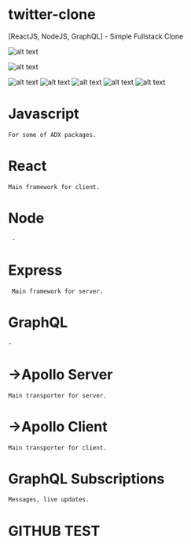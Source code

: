 # twitter-clone
[ReactJS, NodeJS, GraphQL] - Simple Fullstack Clone

  ![alt text](http://i.piccy.info/i9/3c0d144ebf1bc5b7774e10a22fd43bff/1541853199/57853/1281257/154185258635939668.png)
  
  ![alt text](http://i.piccy.info/i9/1c2868ddfa3edf2a581a20ea578900e7/1541853342/77659/1281257/154185262429812338.png)
  
  ![alt text](http://i.piccy.info/i9/9592f1941e77b6d6948dd12f1c14f5dc/1541853359/132356/1281257/154185264956198435.png)
  ![alt text](http://i.piccy.info/i9/22181345df99195e9392b9cda5552f94/1541853387/34097/1281257/154185274111766493.png)
  ![alt text](http://i.piccy.info/i9/a23610b432cf907de6a36d02b835d8c5/1541853407/87584/1281257/154185283800518378.png)
  ![alt text](http://i.piccy.info/i9/450e202bb675e46df3694e2ef394b38c/1541853429/66673/1281257/154185289841836934.png)
  ![alt text](http://i.piccy.info/i9/ae0e8699a4d4ce000f064558fcf16cf1/1541853447/139627/1281257/154185292612549585.png)

  # Javascript
    For some of ADX packages.
  # React
    Main framework for client.
  # Node
     -
  # Express
     Main framework for server.
  # GraphQL
    -
  # ->Apollo Server
    Main transporter for server.
  # ->Apollo Client
    Main transporter for client.
  # GraphQL Subscriptions
    Messages, live updates.

# GITHUB TEST
